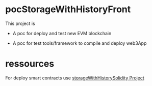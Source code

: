 # pocStorageWithHistoryFront

This project is

* A poc for deploy and test new EVM blockchain

* A poc for test tools/framework to compile and deploy web3App

# ressources

For deploy smart contracts use [storageWithHistorySolidity Project](https://github.com/thierryTrolle/storage-with-history-solidity)